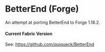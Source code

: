 # BetterEnd (Forge)

An attempt at porting BetterEnd to Forge 1.18.2.

#### Current Fabric Version
See: https://github.com/quiqueck/BetterEnd
